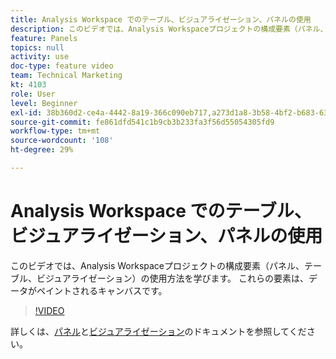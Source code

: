 ```yaml
---
title: Analysis Workspace でのテーブル、ビジュアライゼーション、パネルの使用
description: このビデオでは、Analysis Workspaceプロジェクトの構成要素（パネル、テーブル、ビジュアライゼーション）の使用方法を学びます。 これらの要素は、データがペイントされるキャンバスです。
feature: Panels
topics: null
activity: use
doc-type: feature video
team: Technical Marketing
kt: 4103
role: User
level: Beginner
exl-id: 38b360d2-ce4a-4442-8a19-366c090eb717,a273d1a8-3b58-4bf2-b683-638d26a1cc4e,a273d1a8-3b58-4bf2-b683-638d26a1cc4e,38b360d2-ce4a-4442-8a19-366c090eb717
source-git-commit: fe861dfd541c1b9cb3b233fa3f56d55054305fd9
workflow-type: tm+mt
source-wordcount: '108'
ht-degree: 29%

---
```


# Analysis Workspace でのテーブル、ビジュアライゼーション、パネルの使用

このビデオでは、Analysis Workspaceプロジェクトの構成要素（パネル、テーブル、ビジュアライゼーション）の使用方法を学びます。 これらの要素は、データがペイントされるキャンバスです。

>[!VIDEO](https://video.tv.adobe.com/v/30369/?quality=12)

詳しくは、[パネル](https://experienceleague.adobe.com/docs/analytics/analyze/analysis-workspace/panels/panels.html?lang=ja)と[ビジュアライゼーション](https://experienceleague.adobe.com/docs/analytics/analyze/analysis-workspace/visualizations/freeform-analysis-visualizations.html?lang=ja)のドキュメントを参照してください。
